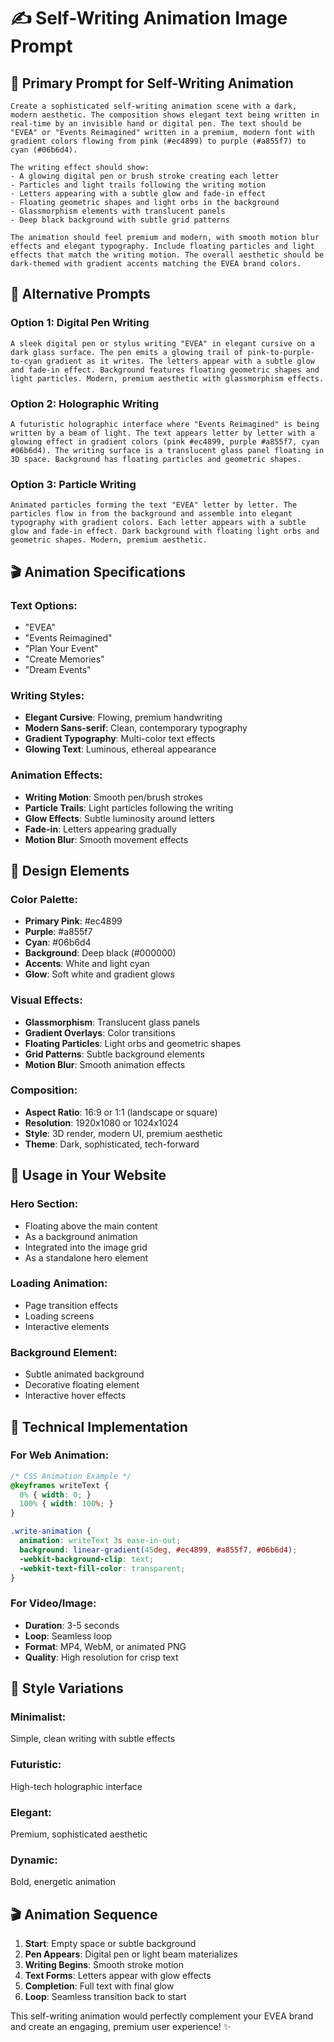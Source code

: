 # ✍️ Self-Writing Animation Image Prompt

## 🎯 **Primary Prompt for Self-Writing Animation**

```
Create a sophisticated self-writing animation scene with a dark, modern aesthetic. The composition shows elegant text being written in real-time by an invisible hand or digital pen. The text should be "EVEA" or "Events Reimagined" written in a premium, modern font with gradient colors flowing from pink (#ec4899) to purple (#a855f7) to cyan (#06b6d4).

The writing effect should show:
- A glowing digital pen or brush stroke creating each letter
- Particles and light trails following the writing motion
- Letters appearing with a subtle glow and fade-in effect
- Floating geometric shapes and light orbs in the background
- Glassmorphism elements with translucent panels
- Deep black background with subtle grid patterns

The animation should feel premium and modern, with smooth motion blur effects and elegant typography. Include floating particles and light effects that match the writing motion. The overall aesthetic should be dark-themed with gradient accents matching the EVEA brand colors.
```

## 🎨 **Alternative Prompts**

### **Option 1: Digital Pen Writing**
```
A sleek digital pen or stylus writing "EVEA" in elegant cursive on a dark glass surface. The pen emits a glowing trail of pink-to-purple-to-cyan gradient as it writes. The letters appear with a subtle glow and fade-in effect. Background features floating geometric shapes and light particles. Modern, premium aesthetic with glassmorphism effects.
```

### **Option 2: Holographic Writing**
```
A futuristic holographic interface where "Events Reimagined" is being written by a beam of light. The text appears letter by letter with a glowing effect in gradient colors (pink #ec4899, purple #a855f7, cyan #06b6d4). The writing surface is a translucent glass panel floating in 3D space. Background has floating particles and geometric shapes.
```

### **Option 3: Particle Writing**
```
Animated particles forming the text "EVEA" letter by letter. The particles flow in from the background and assemble into elegant typography with gradient colors. Each letter appears with a subtle glow and fade-in effect. Dark background with floating light orbs and geometric shapes. Modern, premium aesthetic.
```

## 🎬 **Animation Specifications**

### **Text Options:**
- "EVEA"
- "Events Reimagined" 
- "Plan Your Event"
- "Create Memories"
- "Dream Events"

### **Writing Styles:**
- **Elegant Cursive**: Flowing, premium handwriting
- **Modern Sans-serif**: Clean, contemporary typography
- **Gradient Typography**: Multi-color text effects
- **Glowing Text**: Luminous, ethereal appearance

### **Animation Effects:**
- **Writing Motion**: Smooth pen/brush strokes
- **Particle Trails**: Light particles following the writing
- **Glow Effects**: Subtle luminosity around letters
- **Fade-in**: Letters appearing gradually
- **Motion Blur**: Smooth movement effects

## 🎨 **Design Elements**

### **Color Palette:**
- **Primary Pink**: #ec4899
- **Purple**: #a855f7
- **Cyan**: #06b6d4
- **Background**: Deep black (#000000)
- **Accents**: White and light cyan
- **Glow**: Soft white and gradient glows

### **Visual Effects:**
- **Glassmorphism**: Translucent glass panels
- **Gradient Overlays**: Color transitions
- **Floating Particles**: Light orbs and geometric shapes
- **Grid Patterns**: Subtle background elements
- **Motion Blur**: Smooth animation effects

### **Composition:**
- **Aspect Ratio**: 16:9 or 1:1 (landscape or square)
- **Resolution**: 1920x1080 or 1024x1024
- **Style**: 3D render, modern UI, premium aesthetic
- **Theme**: Dark, sophisticated, tech-forward

## 🚀 **Usage in Your Website**

### **Hero Section:**
- Floating above the main content
- As a background animation
- Integrated into the image grid
- As a standalone hero element

### **Loading Animation:**
- Page transition effects
- Loading screens
- Interactive elements

### **Background Element:**
- Subtle animated background
- Decorative floating element
- Interactive hover effects

## 🎯 **Technical Implementation**

### **For Web Animation:**
```css
/* CSS Animation Example */
@keyframes writeText {
  0% { width: 0; }
  100% { width: 100%; }
}

.write-animation {
  animation: writeText 3s ease-in-out;
  background: linear-gradient(45deg, #ec4899, #a855f7, #06b6d4);
  -webkit-background-clip: text;
  -webkit-text-fill-color: transparent;
}
```

### **For Video/Image:**
- **Duration**: 3-5 seconds
- **Loop**: Seamless loop
- **Format**: MP4, WebM, or animated PNG
- **Quality**: High resolution for crisp text

## 🎨 **Style Variations**

### **Minimalist:**
Simple, clean writing with subtle effects

### **Futuristic:**
High-tech holographic interface

### **Elegant:**
Premium, sophisticated aesthetic

### **Dynamic:**
Bold, energetic animation

## 🎬 **Animation Sequence**

1. **Start**: Empty space or subtle background
2. **Pen Appears**: Digital pen or light beam materializes
3. **Writing Begins**: Smooth stroke motion
4. **Text Forms**: Letters appear with glow effects
5. **Completion**: Full text with final glow
6. **Loop**: Seamless transition back to start

This self-writing animation would perfectly complement your EVEA brand and create an engaging, premium user experience! ✨
